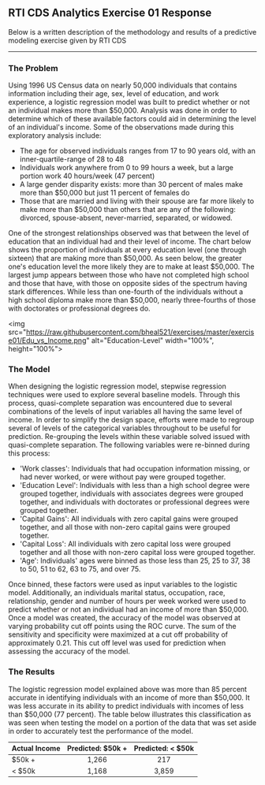 ## RTI CDS Analytics Exercise 01 Response

Below is a written description of the methodology and results of a predictive modeling exercise given by RTI CDS 

------

### The Problem

Using 1996 US Census data on nearly 50,000 individuals that contains information including their age, sex, level of education, and work experience, 
a logistic regression model was built to predict whether or not an individual makes more than $50,000. Analysis was done in order to determine
which of these available factors could aid in determining the level of an individual's income. Some of the observations made during this exploratory
analysis include:
- The age for observed individuals ranges from 17 to 90 years old, with an inner-quartile-range of 28 to 48
- Individuals work anywhere from 0 to 99 hours a week, but a large portion work 40 hours/week (47 percent)
- A large gender disparity exists: more than 30 percent of males make more than $50,000 but just 11 percent of females do
- Those that are married and living with their spouse are far more likely to make more than $50,000 than others that are any of the following: divorced, spouse-absent, never-married, separated, or widowed.

One of the strongest relationships observed was that between the level of education that an individual had and their level of income. The chart below shows the proportion of
individuals at every education level (one through sixteen) that are making more than $50,000. As seen below, the greater one's education level the more likely they are to make
at least $50,000. The largest jump appears between those who have not completed high school and those that have, with those on opposite sides of the spectrum having stark differences.
While less than one-fourth of the individuals without a high school diploma make more than $50,000, nearly three-fourths of those with doctorates or professional degrees do.

<img src="https://raw.githubusercontent.com/bheal521/exercises/master/exercise01/Edu_vs_Income.png" alt="Education-Level" width="100%", height="100%">


### The Model

When designing the logistic regression model, stepwise regression techniques were used to explore several baseline models. Through this process, quasi-complete separation was encountered
due to several combinations of the levels of input variables all having the same level of income. In order to simplify the design space, efforts were made to regroup several of levels of the categorical
variables throughout to be useful for prediction. Re-grouping the levels within these variable solved issued with quasi-complete separation. The following variables were re-binned during this process:
- 'Work classes': Individuals that had occupation information missing, or had never worked, or were without pay were grouped together.
- 'Education Level': Individuals with less than a high school degree were grouped together, individuals with associates degrees were grouped together, and individuals with doctorates or professional degrees were grouped together.
- 'Capital Gains': All individuals with zero capital gains were grouped together, and all those with non-zero capital gains were grouped together.
- 'Capital Loss': All individuals with zero capital loss were grouped together and all those with non-zero capital loss were grouped together.
- 'Age': Individuals' ages were binned as those less than 25, 25 to 37, 38 to 50, 51 to 62, 63 to 75, and over 75. 

Once binned, these factors were used as input variables to the logistic model. Additionally, an individuals marital status, occupation, race, relationship, gender and number of hours per week worked were used
to predict whether or not an individual had an income of more than $50,000. Once a model was created, the accuracy of the model was observed at varying probability cut off points using the ROC curve. The sum of
the sensitivity and specificity were maximized at a cut off probability of approximately 0.21. This cut off level was used for prediction when assessing the accuracy of the model.


### The Results

The logistic regression model explained above was more than 85 percent accurate in identifying individuals with an income of more than $50,000. It was less accurate in its ability to predict individuals
with incomes of less than $50,000 (77 percent). The table below illustrates this classification as was seen when testing the model on a portion of the data that was set aside in order to accurately test
the performance of the model.

| Actual Income | Predicted: $50k + | Predicted: < $50k |
|---------------|:-----------------:|:-----------------:|
| $50k + 	    |  1,266			| 217				|
| < $50k		|  1,168 			| 3,859				|


